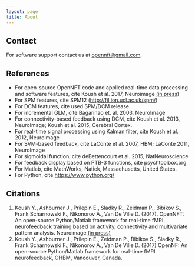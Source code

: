 ```yaml
---
layout: page
title: About
---
```


## Contact

For software support contact us at <opennft@gmail.com>.




## References

- For open-source OpenNFT code and applied real-time data processing and software features, cite Koush et al. 2017, Neuroimage [(in press)](http://www.sciencedirect.com/science/article/pii/S1053811917305050)
- For SPM features, cite SPM12 (<http://fil.ion.ucl.ac.uk/spm/>)
- For DCM features, cite used SPM/DCM release.
- For incremental GLM, cite Bagarinao et. al. 2003, NeuroImage  
- For connectivity-based feedback using DCM, cite Koush et al. 2013, NeuroImage; Koush et al. 2015, Cerebral Cortex.
- For real-time signal processing using Kalman filter, cite Koush et al. 2012, NeuroImage
- For SVM-based feedback, cite LaConte et al. 2007, HBM; LaConte 2011, NeuroImage
- For sigmoidal function, cite deBettencourt et al. 2015, NatNeuroscience
- For feedback display based on PTB-3 functions, cite psychtoolbox.org
- For Matlab, cite MathWorks, Natick, Massachusetts, United States.
- For Python, cite <https://www.python.org/>


## Citations

1.	Koush Y., Ashburner J., Prilepin E., Sladky R., Zeidman P., Bibikov S., Frank Scharnowski F., Nikonorov A., Van De Ville D. (2017). OpenNFT: An open-source Python/Matlab framework for real-time fMRI neurofeedback training based on activity, connectivity and multivariate pattern analysis. Neuroimage [(in press)](http://www.sciencedirect.com/science/article/pii/S1053811917305050)
2.	Koush Y., Ashburner J., Prilepin E., Zeidman P., Bibikov S., Sladky R., Frank Scharnowski F., Nikonorov A., Van De Ville D. (2017) OpenNF: An open-source Python/Matlab framework for real-time fMRI neurofeedback, OHBM, Vancouver, Canada.
